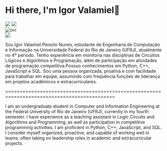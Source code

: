 <h1>Hi there, I'm Igor Valamiel👋</h1>

<div>
  <img src="https://img.shields.io/badge/Python-3776AB?style=for-the-badge&logo=python&logoColor=white"/>
  <img src="https://img.shields.io/badge/c++-%2300599C.svg?style=for-the-badge&logo=c%2B%2B&logoColor=whit"/>
</div>
<img src="https://github-readme-stats.vercel.app/api/top-langs?username=igorvalamiel&show_icons=true&locale=en&layout=compact&theme=chartreuse-dark" alt="ovi" />
<div>
  <img src="	https://github-readme-stats.vercel.app/api/top-langs/?username={igorvalamiel}&theme=blue-green"/>
</div>

<div>
  <p>
    Sou Igor Valamiel Peixoto Nunes, estudante de Engenharia de Computação e Informação na Universidade Federal do Rio de Janeiro (UFRJ), atualmente no 4º período. Tenho experiência em monitoria nas disciplinas de Circuitos Lógicos e Algoritmos e Programação, além de participação em atividades de programação competitiva.Possuo conhecimentos em Python, C++, JavaScript e SQL. Sou uma pessoa organizada, proativa e com facilidade para trabalhar em equipe, assumindo com frequência funções de liderança em projetos acadêmicos e extracurriculares.
  </p>
  ============================================================================================
  <p>
    I am an undergraduate student in Computer and Information Engineering at the Federal University of Rio de Janeiro (UFRJ), currently in my fourth semester. I have experience as a teaching assistant in Logic Circuits and Algorithms and Programming, as well as participation in competitive programming activities. I am proficient in Python, C++, JavaScript, and SQL. I consider myself organized, proactive, and capable of working well in teams, often taking on leadership roles in academic and extracurricular projects.
  </p>
</div>

